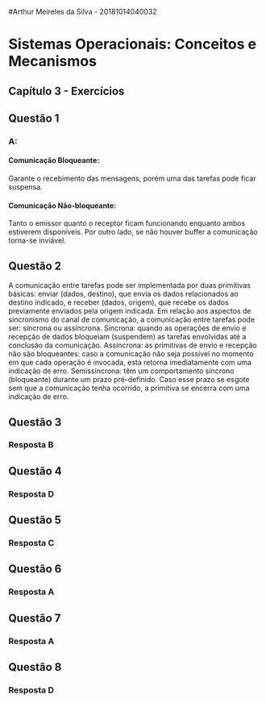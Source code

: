 #Arthur Meireles da Silva - 20181014040032

#  Sistemas Operacionais: Conceitos e Mecanismos
##  Capítulo 3 - Exercícios


##  Questão 1

###  A:
####  Comunicação Bloqueante:
Garante o recebimento das mensagens, porém uma das tarefas pode ficar suspensa.
####  Comunicação Não-bloqueante:
Tanto o emissor quanto o receptor ficam funcionando enquanto ambos estiverem disponíveis. Por outro lado, se não houver buffer a comunicação torna-se inviável.

## Questão 2

A comunicação entre tarefas pode ser implementada por duas primitivas básicas: enviar (dados, destino), que envia os dados relacionados ao destino indicado, e receber (dados, origem), que recebe os dados previamente enviados pela origem indicada. Em relação aos aspectos de sincronismo do canal de comunicação, a comunicação entre tarefas pode ser: síncrona ou assíncrona. Síncrona: quando as operações de envio e recepção de dados bloqueiam (suspendem) as tarefas envolvidas até a conclusão da comunicação. Assíncrona: as primitivas de envio e recepção não são bloqueantes: caso a comunicação não seja possível no momento em que cada operação é invocada, esta retorna imediatamente com uma indicação de erro. Semissíncrona: têm um comportamento síncrono (bloqueante) durante um prazo pré-definido. Caso esse prazo se esgote sem que a comunicação tenha ocorrido, a primitiva se encerra com uma indicação de erro.

## Questão 3

### Resposta B

## Questão 4

### Resposta D

## Questão 5

### Resposta C

## Questão 6

### Resposta A

## Questão 7

### Resposta A

## Questão 8

### Resposta D
